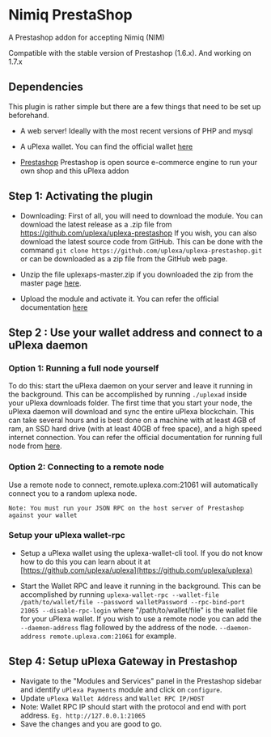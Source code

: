 # Nimiq PrestaShop
A Prestashop addon for accepting Nimiq (NIM)

Compatible with the stable version of Prestashop (1.6.x). And working on 1.7.x

## Dependencies
This plugin is rather simple but there are a few things that need to be set up beforehand.

* A web server! Ideally with the most recent versions of PHP and mysql

* A uPlexa wallet. You can find the official wallet [here](https://uplexa.com/downloads)

* [Prestashop](https://prestashop.com)
Prestashop is open source e-commerce engine to run your own shop and this uPlexa addon

## Step 1: Activating the plugin
* Downloading: First of all, you will need to download the module. You can download the latest release as a .zip file from https://github.com/uplexa/uplexa-prestashop If you wish, you can also download the latest source code from GitHub. This can be done with the command `git clone https://github.com/uplexa/uplexa-prestashop.git` or can be downloaded as a zip file from the GitHub web page.

* Unzip the file uplexaps-master.zip if you downloaded the zip from the master page [here](https://github.com/uplexa/uplexa-prestashop).

* Upload the module and activate it. You can refer the official documentation [here](https://addons.prestashop.com/en/content/21-how-to)

## Step 2 : Use your wallet address and connect to a uPlexa daemon

### Option 1: Running a full node yourself

To do this: start the uPlexa daemon on your server and leave it running in the background. This can be accomplished by running `./uplexad` inside your uPlexa downloads folder. The first time that you start your node, the uPlexa daemon will download and sync the entire uPlexa blockchain. This can take several hours and is best done on a machine with at least 4GB of ram, an SSD hard drive (with at least 40GB of free space), and a high speed internet connection.
You can refer the official documentation for running full node from [here](https://github.com/uplexa/uplexa).

### Option 2: Connecting to a remote node
Use a remote node to connect, remote.uplexa.com:21061 will automatically connect you to a random uplexa node.

`Note: You must run your JSON RPC on the host server of Prestashop against your wallet`

### Setup your uPlexa wallet-rpc

* Setup a uPlexa wallet using the uplexa-wallet-cli tool. If you do not know how to do this you can learn about it at [https://github.com/uplexa/uplexa](https://github.com/uplexa/uplexa)



* Start the Wallet RPC and leave it running in the background. This can be accomplished by running `uplexa-wallet-rpc --wallet-file /path/to/wallet/file --password walletPassword --rpc-bind-port 21065 --disable-rpc-login` where "/path/to/wallet/file" is the wallet file for your uPlexa wallet. If you wish to use a remote node you can add the `--daemon-address` flag followed by the address of the node. `--daemon-address remote.uplexa.com:21061` for example.

## Step 4: Setup uPlexa Gateway in Prestashop
* Navigate to the "Modules and Services" panel in the Prestashop sidebar and identify `uPlexa Payments` module and click on `configure`.
* Update `uPlexa Wallet Address` and `Wallet RPC IP/HOST`
* Note: Wallet RPC IP should start with the protocol and end with port address. `Eg. http://127.0.0.1:21065`
* Save the changes and you are good to go.
